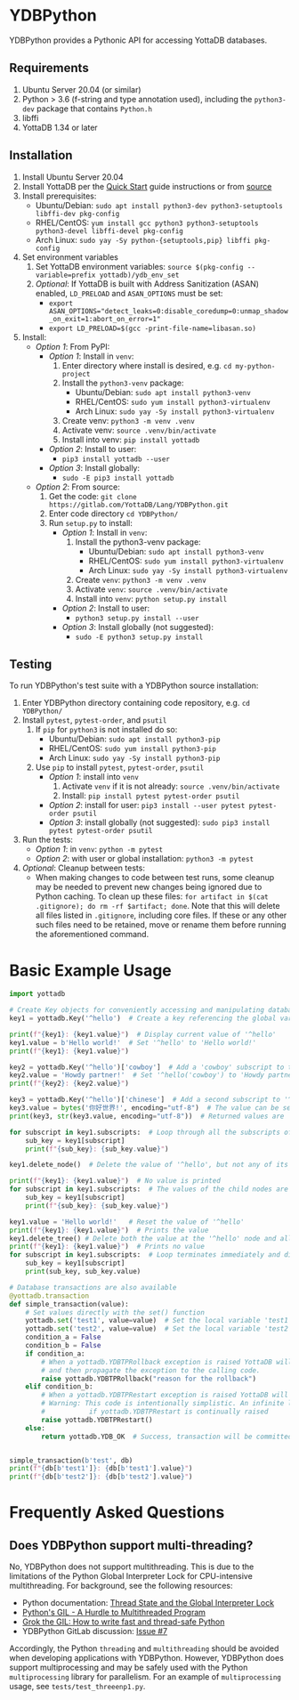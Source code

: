 # YDBPython

YDBPython provides a Pythonic API for accessing YottaDB databases.

## Requirements

1. Ubuntu Server 20.04 (or similar)
2. Python > 3.6 (f-string and type annotation used), including the `python3-dev` package that contains `Python.h`
3. libffi
4. YottaDB 1.34 or later

## Installation

1. Install Ubuntu Server 20.04
2. Install YottaDB per the [Quick Start](https://docs.yottadb.com/MultiLangProgGuide/MultiLangProgGuide.html#quick-start) guide instructions or from [source](https://gitlab.com/YottaDB/DB/YDB)
3. Install prerequisites:
	* Ubuntu/Debian: `sudo apt install python3-dev python3-setuptools libffi-dev pkg-config`
	* RHEL/CentOS: `yum install gcc python3 python3-setuptools python3-devel libffi-devel pkg-config`
	* Arch Linux: `sudo yay -Sy python-{setuptools,pip} libffi pkg-config`
4. Set environment variables
	1. Set YottaDB environment variables: `source $(pkg-config --variable=prefix yottadb)/ydb_env_set`
	2. *Optional*: If YottaDB is built with Address Sanitization (ASAN) enabled, `LD_PRELOAD` and `ASAN_OPTIONS` must be set:
		* `export ASAN_OPTIONS="detect_leaks=0:disable_coredump=0:unmap_shadow_on_exit=1:abort_on_error=1"`
		* `export LD_PRELOAD=$(gcc -print-file-name=libasan.so)`
5. Install:
	* *Option 1*: From PyPI:
		* *Option 1*: Install in `venv`:
			1. Enter directory where install is desired, e.g. `cd my-python-project`
			2. Install the `python3-venv` package:
				* Ubuntu/Debian: `sudo apt install python3-venv`
				* RHEL/CentOS: `sudo yum install python3-virtualenv`
				* Arch Linux: `sudo yay -Sy install python3-virtualenv`
			3. Create venv: `python3 -m venv .venv`
			4. Activate venv: `source .venv/bin/activate`
			5. Install into venv: `pip install yottadb`
		* *Option 2*: Install to user:
			* `pip3 install yottadb --user`
		* *Option 3*: Install globally:
			* `sudo -E pip3 install yottadb`
	* *Option 2*: From source:
		1. Get the code: `git clone https://gitlab.com/YottaDB/Lang/YDBPython.git`
		2. Enter code directory `cd YDBPython/`
		3. Run `setup.py` to install:
			* *Option 1*: Install in `venv`:
				1. Install the python3-venv package:
					* Ubuntu/Debian: `sudo apt install python3-venv`
					* RHEL/CentOS: `sudo yum install python3-virtualenv`
					* Arch Linux: `sudo yay -Sy install python3-virtualenv`
				2. Create `venv`: `python3 -m venv .venv`
				3. Activate `venv`: `source .venv/bin/activate`
				4. Install into `venv`: `python setup.py install`
			* *Option 2*: Install to user:
				* `python3 setup.py install --user`
			* *Option 3*: Install globally (not suggested):
				* `sudo -E python3 setup.py install`

## Testing

To run YDBPython's test suite with a YDBPython source installation:

1. Enter YDBPython directory containing code repository, e.g. `cd YDBPython/`
2. Install `pytest`, `pytest-order`, and `psutil`
	1. If `pip` for `python3` is not installed do so:
		* Ubuntu/Debian: `sudo apt install python3-pip`
		* RHEL/CentOS: `sudo yum install python3-pip`
		* Arch Linux: `sudo yay -Sy install python3-pip`
	2. Use `pip` to install `pytest`, `pytest-order`, `psutil`
		* *Option 1*: install into `venv`
			1. Activate `venv` if it is not already: `source .venv/bin/activate`
			2. Install: `pip install pytest pytest-order psutil`
		* *Option 2*: install for user: `pip3 install --user pytest pytest-order psutil`
		* *Option 3*: install globally (not suggested): `sudo pip3 install pytest pytest-order psutil`
3. Run the tests:
	* *Option 1*: in `venv`: `python -m pytest`
	* *Option 2*: with user or global installation: `python3 -m pytest`
4. *Optional*: Cleanup between tests:
	* When making changes to code between test runs, some cleanup may be needed to prevent new changes being ignored due to Python caching. To clean up these files: `for artifact in $(cat .gitignore); do rm -rf $artifact; done`. Note that this will delete all files listed in `.gitignore`, including core files. If these or any other such files need to be retained, move or rename them before running the aforementioned command.

# Basic Example Usage

```python
import yottadb

# Create Key objects for conveniently accessing and manipulating database nodes
key1 = yottadb.Key('^hello')  # Create a key referencing the global variable '^hello'

print(f"{key1}: {key1.value}")  # Display current value of '^hello'
key1.value = b'Hello world!'  # Set '^hello' to 'Hello world!'
print(f"{key1}: {key1.value}")

key2 = yottadb.Key('^hello')['cowboy']  # Add a 'cowboy' subscript to the global variable '^hello', creating a new key
key2.value = 'Howdy partner!'  # Set '^hello('cowboy') to 'Howdy partner!'
print(f"{key2}: {key2.value}")

key3 = yottadb.Key('^hello')['chinese']  # Add a second subscript to '^hello', creating a third key
key3.value = bytes('你好世界!', encoding="utf-8")  # The value can be set to anything that can be encoded to `bytes`
print(key3, str(key3.value, encoding="utf-8"))  # Returned values are `bytes` objects, and so may need to be encoded

for subscript in key1.subscripts:  # Loop through all the subscripts of a key
    sub_key = key1[subscript]
    print(f"{sub_key}: {sub_key.value}")

key1.delete_node()  # Delete the value of '^hello', but not any of its child nodes

print(f"{key1}: {key1.value}")  # No value is printed
for subscript in key1.subscripts:  # The values of the child nodes are still in the database
    sub_key = key1[subscript]
    print(f"{sub_key}: {sub_key.value}")

key1.value = 'Hello world!'   # Reset the value of '^hello'
print(f"{key1}: {key1.value}")  # Prints the value
key1.delete_tree() # Delete both the value at the '^hello' node and all of it's children
print(f"{key1}: {key1.value}")  # Prints no value
for subscript in key1.subscripts:  # Loop terminates immediately and displays no subscripts
    sub_key = key1[subscript]
    print(sub_key, sub_key.value)

# Database transactions are also available
@yottadb.transaction
def simple_transaction(value):
    # Set values directly with the set() function
    yottadb.set('test1', value=value)  # Set the local variable 'test1' to the given value
    yottadb.set('test2', value=value)  # Set the local variable 'test2' to the given value
    condition_a = False
    condition_b = False
    if condition_a:
        # When a yottadb.YDBTPRollback exception is raised YottaDB will rollback the transaction
        # and then propagate the exception to the calling code.
        raise yottadb.YDBTPRollback("reason for the rollback")
    elif condition_b:
        # When a yottadb.YDBTPRestart exception is raised YottaDB will call the transaction again.
        # Warning: This code is intentionally simplistic. An infinite loop will occur
        #           if yottadb.YDBTPRestart is continually raised
        raise yottadb.YDBTPRestart()
    else:
        return yottadb.YDB_OK  # Success, transaction will be committed


simple_transaction(b'test', db)
print(f"{db[b'test1']}: {db[b'test1'].value}")
print(f"{db[b'test2']}: {db[b'test2'].value}")
```

# Frequently Asked Questions

## Does YDBPython support multi-threading?

No, YDBPython does not support multithreading. This is due to the limitations of the Python Global Interpreter Lock for CPU-intensive multithreading. For background, see the following resources:
+ Python documentation: [Thread State and the Global Interpreter Lock](https://docs.python.org/3/c-api/init.html#thread-state-and-the-global-interpreter-lock)
+ [Python's GIL - A Hurdle to Multithreaded Program](https://medium.com/python-features/pythons-gil-a-hurdle-to-multithreaded-program-d04ad9c1a63)
+ [Grok the GIL: How to write fast and thread-safe Python](https://opensource.com/article/17/4/grok-gil)
+ YDBPython GitLab discussion: [Issue #7](https://gitlab.com/YottaDB/Lang/YDBPython/-/issues/7)

Accordingly, the Python `threading` and `multithreading` should be avoided when developing applications with YDBPython. However, YDBPython does support multiprocessing and may be safely used with the Python `multiprocessing` library for parallelism. For an example of `multiprocessing` usage, see `tests/test_threeenp1.py`.
